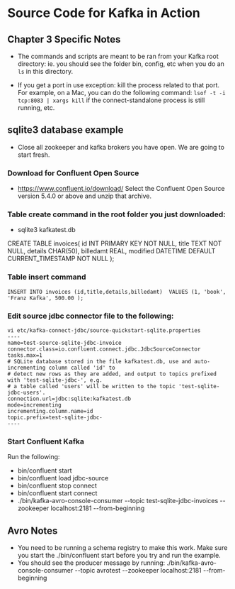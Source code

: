 # Source Code for Kafka in Action

## Chapter 3 Specific Notes
* The commands and scripts are meant to be ran from your Kafka root directory: ie. you should see the folder bin, config, etc when you do an `ls` in this directory.

* If you get a port in use exception: kill the process related to that port. For example, on a Mac, you can do the following command: `lsof -t -i tcp:8083 | xargs kill` if the connect-standalone process is still running, etc.


## sqlite3 database example
* Close all zookeeper and kafka brokers you have open. We are going to start fresh.

### Download for Confluent Open Source
* https://www.confluent.io/download/
Select the Confluent Open Source version 5.4.0 or above and unzip that archive.

### Table create command in the root folder you just downloaded:
* sqlite3 kafkatest.db
 
 CREATE TABLE invoices( 
   id INT PRIMARY KEY     NOT NULL,
   title           TEXT    NOT NULL,
   details        CHAR(50),
   billedamt         REAL,
   modified    DATETIME DEFAULT CURRENT_TIMESTAMP NOT NULL
);

### Table insert command

	INSERT INTO invoices (id,title,details,billedamt)  VALUES (1, 'book', 'Franz Kafka', 500.00 );

### Edit source jdbc connector file to the following:

	vi etc/kafka-connect-jdbc/source-quickstart-sqlite.properties 
	----
	name=test-source-sqlite-jdbc-invoice
	connector.class=io.confluent.connect.jdbc.JdbcSourceConnector
	tasks.max=1
	# SQLite database stored in the file kafkatest.db, use and auto-incrementing column called 'id' to
	# detect new rows as they are added, and output to topics prefixed with 'test-sqlite-jdbc-', e.g.
	# a table called 'users' will be written to the topic 'test-sqlite-jdbc-users'.
	connection.url=jdbc:sqlite:kafkatest.db
	mode=incrementing
	incrementing.column.name=id
	topic.prefix=test-sqlite-jdbc-
	----

### Start Confluent Kafka
Run the following:
* bin/confluent start
* bin/confluent load jdbc-source
* bin/confluent stop connect
* bin/confluent start connect
* ./bin/kafka-avro-console-consumer --topic test-sqlite-jdbc-invoices --zookeeper localhost:2181  --from-beginning


## Avro Notes
* You need to be running a schema registry to make this work.
Make sure you start the ./bin/confluent start before you try and run the example.
* You should see the producer message by running:
 ./bin/kafka-avro-console-consumer --topic avrotest --zookeeper localhost:2181  --from-beginning
